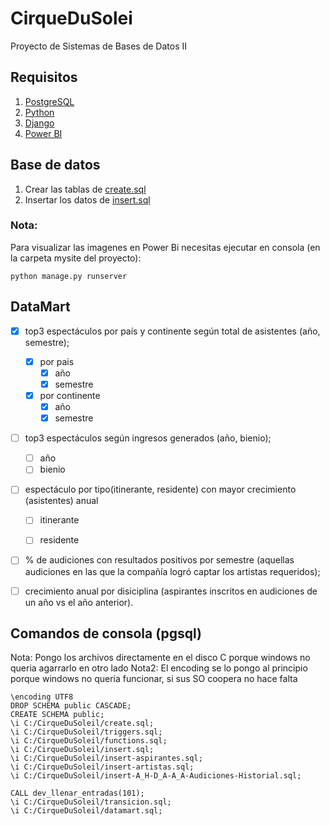 # CirqueDuSolei

Proyecto de Sistemas de Bases de Datos II

## Requisitos

1. [PostgreSQL](https://www.postgresql.org/)
2. [Python](https://www.python.org/downloads/)
3. [Django](https://docs.djangoproject.com/en/2.2/howto/windows/)
4. [Power BI](https://powerbi.microsoft.com/en-us/)

## Base de datos

1. Crear las tablas de [create.sql](./SQL/create.sql)
2. Insertar los datos de [insert.sql](./SQL/insert.sql)

### Nota:

Para visualizar las imagenes en Power Bi necesitas ejecutar en consola (en la carpeta mysite del proyecto):
```
python manage.py runserver
```

## DataMart

- [x] top3 espectáculos por país y continente según total de asistentes (año, semestre);
  - [x] por pais
    - [x] año 
    - [x] semestre
  - [x] por continente
    - [x] año
    - [x] semestre
- [ ] top3 espectáculos según ingresos generados (año, bienio);
  - [ ] año
  - [ ] bienio
- [ ] espectáculo por tipo(itinerante, residente) con mayor crecimiento (asistentes) anual
  - [ ] itinerante
  - [ ] residente


- [ ] % de audiciones con resultados positivos por semestre (aquellas audiciones en las que la compañía logró captar los artistas requeridos); 
- [ ] crecimiento anual por disiciplina (aspirantes inscritos en audiciones de un año vs el año anterior).




## Comandos de consola (pgsql)

Nota: Pongo los archivos directamente en el disco C porque windows no queria agarrarlo en otro lado
Nota2: El encoding se lo pongo al principio porque windows no queria funcionar, si sus SO coopera no hace falta

```pgsql
\encoding UTF8
DROP SCHEMA public CASCADE;
CREATE SCHEMA public;
\i C:/CirqueDuSoleil/create.sql;
\i C:/CirqueDuSoleil/triggers.sql;
\i C:/CirqueDuSoleil/functions.sql;
\i C:/CirqueDuSoleil/insert.sql;
\i C:/CirqueDuSoleil/insert-aspirantes.sql;
\i C:/CirqueDuSoleil/insert-artistas.sql;
\i C:/CirqueDuSoleil/insert-A_H-D_A-A_A-Audiciones-Historial.sql;

```


```pgsql
CALL dev_llenar_entradas(101);
\i C:/CirqueDuSoleil/transicion.sql;
\i C:/CirqueDuSoleil/datamart.sql;
```